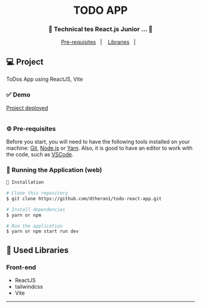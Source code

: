 <h1 align="center">
    TODO APP
</h1>
<h3 align="center"> 
  🚧  Technical tes React.js Junior ...  🚧
</h3>

<p align="center">
  <a href="#-pré-requisitos">Pre-requisites</a>&nbsp;&nbsp;&nbsp;|&nbsp;&nbsp;&nbsp;
  <a href="#-bibliotecas-usadas">Libraries</a>&nbsp;&nbsp;&nbsp;|&nbsp;&nbsp;&nbsp;
</p>

## 💻 Project

ToDos App using ReactJS, Vite
  
 ### ✅ Demo
 [Project deployed](https://todo-react-app-fvws.vercel.app/)
 
<p align="center">
    <img src:"https://github.com/dtheran1/todo-react-app/assets/83596975/1a557820-3964-4163-9893-29bdca16e9bb" alt:'img-project' />
</p>


### ⚙ Pre-requisites

Before you start, you will need to have the following tools installed on your machine:
[Git](https://git-scm.com), [Node.js](https://nodejs.org/en/) or [Yarn](https://yarnpkg.com/). 
Also, it is good to have an editor to work with the code, such as [VSCode](https://code.visualstudio.com/).



### 📗 Running the Application (web)

```bash
📗 Installation

# Clone this repository
$ git clone https://github.com/dtheran1/todo-react-app.git

# Install dependencies
$ yarn or npm

# Run the application
$ yarn or npm start run dev
```

## 🚀 Used Libraries

### Front-end
* ReactJS
* tailwindcss
* Vite

<hr/>

